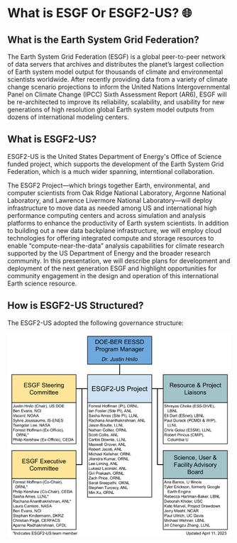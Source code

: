 # What is ESGF Or ESGF2-US? 🌐

## What is the Earth System Grid Federation?

The Earth System Grid Federation (ESGF) is a global peer-to-peer network of data servers that archives and distributes the planet’s largest collection of Earth system model output for thousands of climate and environmental scientists worldwide. After recently providing data from a variety of climate change scenario projections to inform the United Nations Intergovernmental Panel on Climate Change (IPCC) Sixth Assessment Report (AR6), ESGF will be re-architected to improve its reliability, scalability, and usability for new generations of high resolution global Earth system model outputs from dozens of international modeling centers.

## What is ESGF2-US?

ESGF2-US is the United States Department of Energy's Office of Science funded project, which supports the development of the Earth System Grid Federation, which is a much wider spanning, interntional collaboration.

The ESGF2 Project—which brings together Earth, environmental, and computer scientists from Oak Ridge National Laboratory, Argonne National Laboratory, and Lawrence Livermore National Laboratory—will deploy infrastructure to move data as needed among US and international high performance computing centers and across simulation and analysis platforms to enhance the productivity of Earth system scientists. In addition to building out a new data backplane infrastructure, we will employ cloud technologies for offering integrated compute and storage resources to enable “compute-near-the-data” analysis capabilities for climate research supported by the US Department of Energy and the broader research community. In this presentation, we will describe plans for development and deployment of the next generation ESGF and highlight opportunities for community engagement in the design and operation of this international Earth science resource.

## How is ESGF2-US Structured?

The ESGF2-US adopted the following governance structure:

![ESGF2-US Governance Structure](images/esgf2-us-governance.png)
